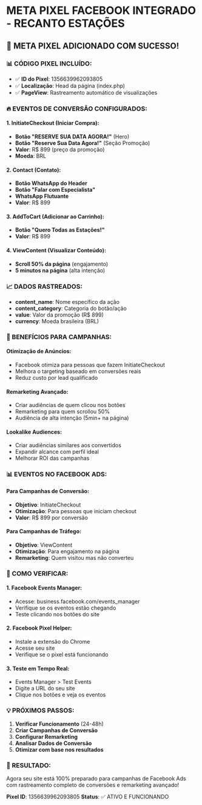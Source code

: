 # META PIXEL FACEBOOK INTEGRADO - RECANTO ESTAÇÕES

## 🎯 **META PIXEL ADICIONADO COM SUCESSO!**

### **📊 CÓDIGO PIXEL INCLUÍDO:**
- ✅ **ID do Pixel**: 1356639962093805
- ✅ **Localização**: Head da página (index.php)
- ✅ **PageView**: Rastreamento automático de visualizações

### **🔥 EVENTOS DE CONVERSÃO CONFIGURADOS:**

#### **1. InitiateCheckout (Iniciar Compra):**
- **Botão "RESERVE SUA DATA AGORA!"** (Hero)
- **Botão "Reserve Sua Data Agora!"** (Seção Promoção)
- **Valor**: R$ 899 (preço da promoção)
- **Moeda**: BRL

#### **2. Contact (Contato):**
- **Botão WhatsApp do Header**
- **Botão "Falar com Especialista"**
- **WhatsApp Flutuante**
- **Valor**: R$ 899

#### **3. AddToCart (Adicionar ao Carrinho):**
- **Botão "Quero Todas as Estações!"**
- **Valor**: R$ 899

#### **4. ViewContent (Visualizar Conteúdo):**
- **Scroll 50% da página** (engajamento)
- **5 minutos na página** (alta intenção)

### **📈 DADOS RASTREADOS:**
- **content_name**: Nome específico da ação
- **content_category**: Categoria do botão/ação
- **value**: Valor da promoção (R$ 899)
- **currency**: Moeda brasileira (BRL)

### **🎯 BENEFÍCIOS PARA CAMPANHAS:**

#### **Otimização de Anúncios:**
- Facebook otimiza para pessoas que fazem InitiateCheckout
- Melhora o targeting baseado em conversões reais
- Reduz custo por lead qualificado

#### **Remarketing Avançado:**
- Criar audiências de quem clicou nos botões
- Remarketing para quem scrollou 50%
- Audiência de alta intenção (5min+ na página)

#### **Lookalike Audiences:**
- Criar audiências similares aos convertidos
- Expandir alcance com perfil ideal
- Melhorar ROI das campanhas

### **📊 EVENTOS NO FACEBOOK ADS:**

#### **Para Campanhas de Conversão:**
- **Objetivo**: InitiateCheckout
- **Otimização**: Para pessoas que iniciam checkout
- **Valor**: R$ 899 por conversão

#### **Para Campanhas de Tráfego:**
- **Objetivo**: ViewContent
- **Otimização**: Para engajamento na página
- **Remarketing**: Quem visitou mas não converteu

### **🔧 COMO VERIFICAR:**

#### **1. Facebook Events Manager:**
- Acesse: business.facebook.com/events_manager
- Verifique se os eventos estão chegando
- Teste clicando nos botões do site

#### **2. Facebook Pixel Helper:**
- Instale a extensão do Chrome
- Acesse seu site
- Verifique se o pixel está funcionando

#### **3. Teste em Tempo Real:**
- Events Manager > Test Events
- Digite a URL do seu site
- Clique nos botões e veja os eventos

### **💡 PRÓXIMOS PASSOS:**

1. **Verificar Funcionamento** (24-48h)
2. **Criar Campanhas de Conversão**
3. **Configurar Remarketing**
4. **Analisar Dados de Conversão**
5. **Otimizar com base nos resultados**

### **🚀 RESULTADO:**
Agora seu site está 100% preparado para campanhas de Facebook Ads com rastreamento completo de conversões e remarketing avançado!

**Pixel ID**: 1356639962093805
**Status**: ✅ ATIVO E FUNCIONANDO

